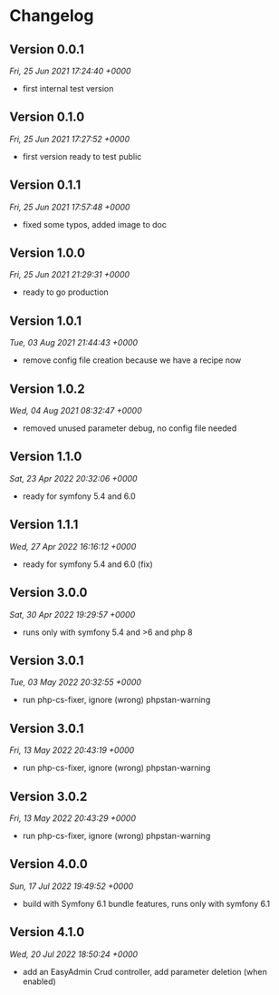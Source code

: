 # Changelog


## Version 0.0.1
*Fri, 25 Jun 2021 17:24:40 +0000*
- first internal test version


## Version 0.1.0
*Fri, 25 Jun 2021 17:27:52 +0000*
- first version ready to test public


## Version 0.1.1
*Fri, 25 Jun 2021 17:57:48 +0000*
- fixed some typos, added image to doc


## Version 1.0.0
*Fri, 25 Jun 2021 21:29:31 +0000*
- ready to go production


## Version 1.0.1
*Tue, 03 Aug 2021 21:44:43 +0000*
- remove config file creation because we have a recipe now


## Version 1.0.2
*Wed, 04 Aug 2021 08:32:47 +0000*
- removed unused parameter debug, no config file needed


## Version 1.1.0
*Sat, 23 Apr 2022 20:32:06 +0000*
- ready for symfony 5.4 and 6.0


## Version 1.1.1
*Wed, 27 Apr 2022 16:16:12 +0000*
- ready for symfony 5.4 and 6.0 (fix)


## Version 3.0.0
*Sat, 30 Apr 2022 19:29:57 +0000*
- runs only with symfony 5.4 and >6 and php 8


## Version 3.0.1
*Tue, 03 May 2022 20:32:55 +0000*
- run php-cs-fixer, ignore (wrong) phpstan-warning


## Version 3.0.1
*Fri, 13 May 2022 20:43:19 +0000*
- run php-cs-fixer, ignore (wrong) phpstan-warning


## Version 3.0.2
*Fri, 13 May 2022 20:43:29 +0000*
- run php-cs-fixer, ignore (wrong) phpstan-warning


## Version 4.0.0
*Sun, 17 Jul 2022 19:49:52 +0000*
- build with Symfony 6.1 bundle features, runs only with symfony 6.1


## Version 4.1.0
*Wed, 20 Jul 2022 18:50:24 +0000*
- add an EasyAdmin Crud controller, add parameter deletion (when enabled)

